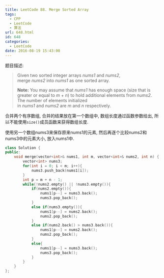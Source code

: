 ```yaml
---
title: LeetCode 88. Merge Sorted Array
tags:
  - CPP
  - LeetCode
  - 算法
url: 648.html
id: 648
categories:
  - LeetCode
date: 2016-08-19 15:43:00
---
```

题目描述:

> Given two sorted integer arrays *nums1* and *nums2*, merge *nums2* into *nums1* as one sorted array.
>
> **Note:**
> You may assume that *nums1* has enough space (size that is greater or equal to *m* + *n*) to hold additional elements from *nums2*. The number of elements initialized in *nums1* and *nums2* are *m* and *n* respectively.

合并两个有序数组, 合并的结果放在第一个数组中, 数组长度通过函数参数给出, 所以不能使用`size()`成员函数来获得数组长度.

使用另一个数组nums3来保存原来nums1的元素, 然后再逐个比较nums2和nums3中的元素大小, 放入nums1中.

```cpp
class Solution {
public:
    void merge(vector<int>& nums1, int m, vector<int>& nums2, int n) {
        vector<int> nums3;
        for(int i = 0; i < m; i++){
            nums3.push_back(nums1[i]);
        }
        int p = m + n - 1;
        while(!nums2.empty() || !nums3.empty()){
            if(nums2.empty()){
                nums1[p--] = nums3.back();
                nums3.pop_back();
            }
            else if(nums3.empty()){
                nums1[p--] = nums2.back();
                nums2.pop_back();
            }
            else if(nums2.back() > nums3.back()){
                nums1[p--] = nums2.back();
                nums2.pop_back();
            }
            else{
                nums1[p--] = nums3.back();
                nums3.pop_back();
            }
        }
    }
};
```

